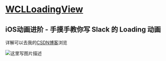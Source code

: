 # [WCLLoadingView](http://blog.csdn.net/wang631106979/article/details/52473985)
## iOS动画进阶 - 手摸手教你写 Slack 的 Loading 动画
详解可以去我的[CSDN博客](http://blog.csdn.net/wang631106979/article/details/52473985)浏览

![这里写图片描述](http://img.blog.csdn.net/20160908162326530)
